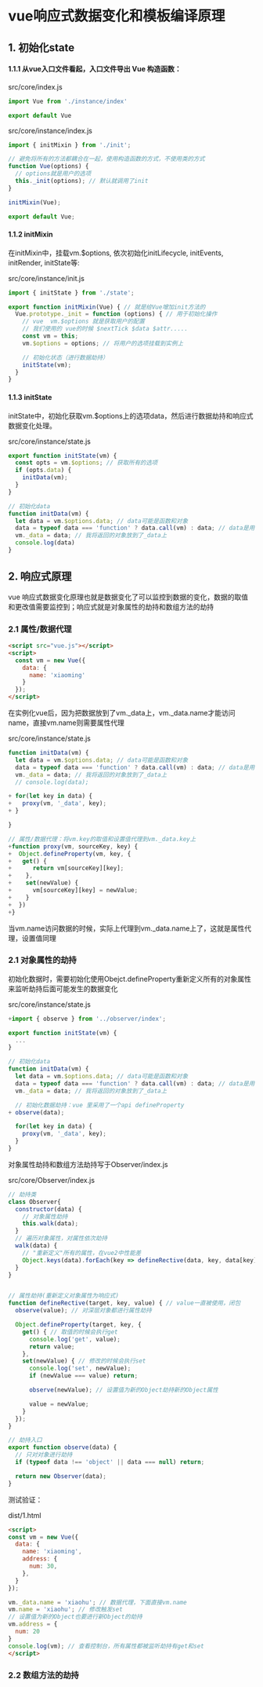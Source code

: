 # vue响应式数据变化和模板编译原理

## 1. 初始化state

#### 1.1.1 从vue入口文件看起，入口文件导出 Vue 构造函数：

src/core/index.js 

```js
import Vue from './instance/index'

export default Vue
```

src/core/instance/index.js

```js
import { initMixin } from './init';

// 避免将所有的方法都耦合在一起，使用构造函数的方式，不使用类的方式
function Vue(options) { 
  // options就是用户的选项
  this._init(options); // 默认就调用了init
}

initMixin(Vue);

export default Vue;
```

#### 1.1.2 initMixin

在initMixin中，挂载vm.$options, 依次初始化initLifecycle, initEvents, initRender, initState等:

src/core/instance/init.js

```js
import { initState } from './state';

export function initMixin(Vue) { // 就是给Vue增加init方法的
  Vue.prototype._init = function (options) { // 用于初始化操作
    // vue  vm.$options 就是获取用户的配置 
    // 我们使用的 vue的时候 $nextTick $data $attr.....
    const vm = this;
    vm.$options = options; // 将用户的选项挂载到实例上

    // 初始化状态（进行数据劫持）
    initState(vm);
  }
}

```

#### 1.1.3 initState

initState中，初始化获取vm.$options上的选项data，然后进行数据劫持和响应式数据变化处理。

src/core/instance/state.js

```js
export function initState(vm) {
  const opts = vm.$options; // 获取所有的选项
  if (opts.data) {
    initData(vm);
  }
}

// 初始化data
function initData(vm) {
  let data = vm.$options.data; // data可能是函数和对象
  data = typeof data === 'function' ? data.call(vm) : data; // data是用户返回的对象
  vm._data = data; // 我将返回的对象放到了_data上
  console.log(data)
}
```

## 2. 响应式原理

vue 响应式数据变化原理也就是数据变化了可以监控到数据的变化，数据的取值和更改值需要监控到；响应式就是对象属性的劫持和数组方法的劫持

### 2.1 属性/数据代理

```html
<script src="vue.js"></script>
<script>
  const vm = new Vue({
    data: {
      name: 'xiaoming'
    }
  });
</script>
```

在实例化vue后，因为把数据放到了vm._data上，vm._data.name才能访问name，直接vm.name则需要属性代理

src/core/instance/state.js

```js
function initData(vm) {
  let data = vm.$options.data; // data可能是函数和对象
  data = typeof data === 'function' ? data.call(vm) : data; // data是用户返回的对象
  vm._data = data; // 我将返回的对象放到了_data上
  // console.log(data);

+ for(let key in data) {
+   proxy(vm, '_data', key);
+ }

}

// 属性/数据代理：将vm.key的取值和设置值代理到vm._data.key上
+function proxy(vm, sourceKey, key) {
+  Object.defineProperty(vm, key, {
+   get() {
+      return vm[sourceKey][key];
+    },
+    set(newValue) {
+      vm[sourceKey][key] = newValue;
+    }
+  })
+}
```

当vm.name访问数据的时候，实际上代理到vm._data.name上了，这就是属性代理，设置值同理

### 2.1 对象属性的劫持

初始化数据时，需要初始化使用Obejct.defineProperty重新定义所有的对象属性来监听劫持后面可能发生的数据变化

src/core/instance/state.js

```js
+import { observe } from '../observer/index';

export function initState(vm) {
  ...
}

// 初始化data
function initData(vm) {
  let data = vm.$options.data; // data可能是函数和对象
  data = typeof data === 'function' ? data.call(vm) : data; // data是用户返回的对象
  vm._data = data; // 我将返回的对象放到了_data上

  // 初始化数据劫持：vue 里采用了一个api defineProperty
+ observe(data);

  for(let key in data) {
    proxy(vm, '_data', key);
  }
}
```

对象属性劫持和数组方法劫持写于Observer/index.js

src/core/Observer/index.js

```js
// 劫持类
class Observer{
  constructor(data) {
    // 对象属性劫持
    this.walk(data);
  }
  // 遍历对象属性，对属性依次劫持
  walk(data) {
    // "重新定义"所有的属性，在vue2中性能差
    Object.keys(data).forEach(key => defineRective(data, key, data[key]));
  }
}


// 属性劫持(重新定义对象属性为响应式)
function defineRective(target, key, value) { // value一直被使用，闭包
  observe(value); // 对深层对象都进行属性劫持

  Object.defineProperty(target, key, {
    get() { // 取值的时候会执行get
      console.log('get', value);
      return value;
    },
    set(newValue) { // 修改的时候会执行set
      console.log('set', newValue);
      if (newValue === value) return;

      observe(newValue); // 设置值为新的Object劫持新的Object属性

      value = newValue;
    }
  });
}

// 劫持入口
export function observe(data) {
  // 只对对象进行劫持
  if (typeof data !== 'object' || data === null) return;

  return new Observer(data);
}
```

测试验证：

dist/1.html

```html
<script>
const vm = new Vue({
  data: {
    name: 'xiaoming',
    address: {
      num: 30,
    },
  }
});

vm._data.name = 'xiaohu'; // 数据代理，下面直接vm.name
vm.name = 'xiaohu'; // 修改触发set
// 设置值为新的Object也要进行新Object的劫持
vm.address = {
  num: 20
}
console.log(vm); // 查看控制台，所有属性都被监听劫持有get和set
</script>
```

### 2.2 数组方法的劫持

